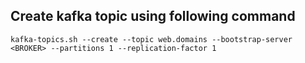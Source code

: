 ## Create kafka topic using following command

```
kafka-topics.sh --create --topic web.domains --bootstrap-server <BROKER> --partitions 1 --replication-factor 1
```
